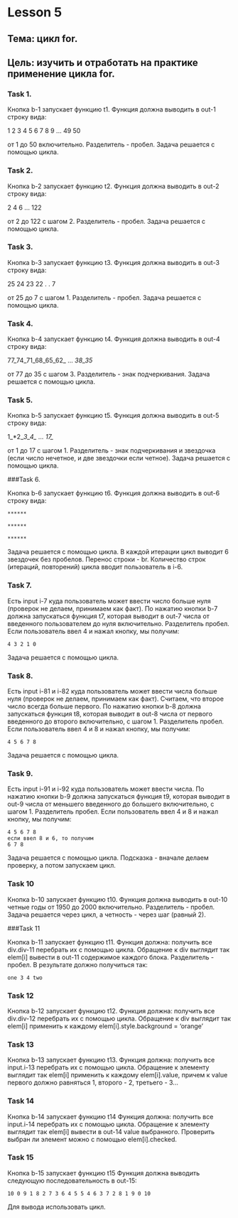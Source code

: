 # Lesson 5

## Тема: цикл for.
## Цель: изучить и отработать на практике применение цикла for.



### Task 1.

Кнопка b-1 запускает функцию t1. Функция должна выводить в out-1 строку вида:

1 2 3 4 5 6 7 8 9 ... 49 50

от 1 до 50 включительно. Разделитель - пробел. Задача решается с помощью цикла.


### Task 2.

Кнопка b-2 запускает функцию t2. Функция должна выводить в out-2 строку вида:

2 4 6 ... 122

от 2 до 122 c шагом 2. Разделитель - пробел. Задача решается с помощью цикла.


### Task 3.

Кнопка b-3 запускает функцию t3. Функция должна выводить в out-3 строку вида:

25 24 23 22 . . 7

от 25 до 7 c шагом 1. Разделитель - пробел. Задача решается с помощью цикла.


### Task 4.

Кнопка b-4 запускает функцию t4. Функция должна выводить в out-4 строку вида:

77_74_71_68_65_62_ ... _38_35_

от 77 до 35 c шагом 3. Разделитель - знак подчеркивания. Задача решается с помощью цикла.


### Task 5.

Кнопка b-5 запускает функцию t5. Функция должна выводить в out-5 строку вида:

1_*2_**3_*4_** ... 17_*

от 1 до 17 c шагом 1. Разделитель - знак подчеркивания и звездочка (если число нечетное, и две звездочки если четное). Задача решается с помощью цикла.


###Task 6.

Кнопка b-6 запускает функцию t6. Функция должна выводить в out-6 строку вида:

    ******

    ******

    ******


Задача решается с помощью цикла. В каждой итерации цикл выводит 6 звездочек без пробелов. Перенос строки - br. Количество строк (итераций, повторений) цикла вводит пользователь в i-6.


### Task 7.

Есть input i-7 куда пользователь может ввести число больше нуля (проверок не делаем, принимаем как факт). По нажатию кнопки b-7 должна запускаться функция t7, которая выводит в out-7 числа от введенного пользователем до нуля включительно. Разделитель пробел. Если пользователь ввел 4 и нажал кнопку, мы получим:

    4 3 2 1 0

Задача решается с помощью цикла.


### Task 8.

Есть input i-81 и i-82 куда пользователь может ввести числа больше нуля (проверок не делаем, принимаем как факт). Считаем, что второе число всегда больше первого. По нажатию кнопки b-8 должна запускаться функция t8, которая выводит в out-8 числа от первого введенного до второго включительно, с шагом 1. Разделитель пробел. Если пользователь ввел 4 и 8 и нажал кнопку, мы получим:

    4 5 6 7 8

Задача решается с помощью цикла.


### Task 9.

Есть input i-91 и i-92 куда пользователь может ввести числа. По нажатию кнопки b-9 должна запускаться функция t9, которая выводит в out-9 числа от меньшего введенного до большего включительно, с шагом 1. Разделитель пробел. Если пользователь ввел 4 и 8 и нажал кнопку, мы получим:

    4 5 6 7 8
    если ввел 8 и 6, то получим
    6 7 8

Задача решается с помощью цикла. Подсказка - вначале делаем проверку, а потом запускаем цикл.


### Task 10

Кнопка b-10 запускает функцию t10. Функция должна выводить в out-10 четные годы от 1950 до 2000 включительно. Разделитель - пробел. Задача решается через цикл, а четность - через шаг (равный 2).


###Task 11

Кнопка b-11 запускает функцию t11. Функция должна: получить все div.div-11 перебрать их с помощью цикла. Обращение к div выглядит так elem[i] вывести в out-11 содержимое каждого блока. Разделитель - пробел. В результате должно получиться так:

    one 3 4 two


### Task 12

Кнопка b-12 запускает функцию t12. Функция должна: получить все div.div-12 перебрать их с помощью цикла. Обращение к div выглядит так elem[i] применить к каждому elem[i].style.background = ‘orange’


### Task 13

Кнопка b-13 запускает функцию t13. Функция должна: получить все input.i-13 перебрать их с помощью цикла. Обращение к элементу выглядит так elem[i] применить к каждому elem[i].value, причем к value первого должно равняться 1, второго - 2, третьего - 3...


### Task 14

Кнопка b-14 запускает функцию t14 Функция должна: получить все input.i-14 перебрать их с помощью цикла. Обращение к элементу выглядит так elem[i] вывести в out-14 value выбранного. Проверить выбран ли элемент можно с помощью elem[i].checked.


### Task 15

Кнопка b-15 запускает функцию t15 Функция должна выводить следующую последовательность в out-15:

    10 0 9 1 8 2 7 3 6 4 5 5 4 6 3 7 2 8 1 9 0 10

Для вывода использовать цикл.
